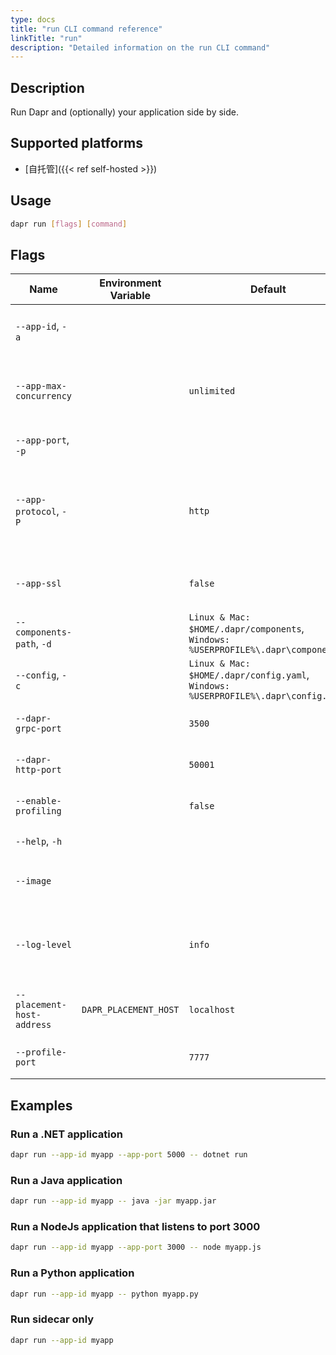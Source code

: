 ```yaml
---
type: docs
title: "run CLI command reference"
linkTitle: "run"
description: "Detailed information on the run CLI command"
---
```


## Description

Run Dapr and (optionally) your application side by side.

## Supported platforms

- [自托管]({{< ref self-hosted >}})

## Usage

```bash
dapr run [flags] [command]
```

## Flags

| Name                       | Environment Variable  | Default                                                                                  | Description                                                                                          |
| -------------------------- | --------------------- | ---------------------------------------------------------------------------------------- | ---------------------------------------------------------------------------------------------------- |
| `--app-id`, `-a`           |                       |                                                                                          | The id for your application, used for service discovery                                              |
| `--app-max-concurrency`    |                       | `unlimited`                                                                              | The concurrency level of the application, otherwise is unlimited                                     |
| `--app-port`, `-p`         |                       |                                                                                          | The port your application is listening on                                                            |
| `--app-protocol`, `-P`     |                       | `http`                                                                                   | The protocol (gRPC or HTTP) Dapr uses to talk to the application. Valid values are: `http` or `grpc` |
| `--app-ssl`                |                       | `false`                                                                                  | Enable https when Dapr invokes the application                                                       |
| `--components-path`, `-d`  |                       | `Linux & Mac: $HOME/.dapr/components`, `Windows: %USERPROFILE%\.dapr\components`   | The path for components directory                                                                    |
| `--config`, `-c`           |                       | `Linux & Mac: $HOME/.dapr/config.yaml`, `Windows: %USERPROFILE%\.dapr\config.yaml` | Dapr configuration file                                                                              |
| `--dapr-grpc-port`         |                       | `3500`                                                                                   | The gRPC port for Dapr to listen on                                                                  |
| `--dapr-http-port`         |                       | `50001`                                                                                  | The HTTP port for Dapr to listen on                                                                  |
| `--enable-profiling`       |                       | `false`                                                                                  | Enable `pprof` profiling via an HTTP endpoint                                                        |
| `--help`, `-h`             |                       |                                                                                          | Print this help message                                                                              |
| `--image`                  |                       |                                                                                          | The image to build the code in. Input is: `repository/image`                                         |
| `--log-level`              |                       | `info`                                                                                   | The log verbosity. Valid values are: `debug`, `info`, `warn`, `error`, `fatal`, or `panic`           |
| `--placement-host-address` | `DAPR_PLACEMENT_HOST` | `localhost`                                                                              | The host on which the placement service resides                                                      |
| `--profile-port`           |                       | `7777`                                                                                   | The port for the profile server to listen on                                                         |

## Examples

### Run a .NET application

```bash
dapr run --app-id myapp --app-port 5000 -- dotnet run
```

### Run a Java application

```bash
dapr run --app-id myapp -- java -jar myapp.jar
```

### Run a NodeJs application that listens to port 3000

```bash
dapr run --app-id myapp --app-port 3000 -- node myapp.js
```

### Run a Python application

```bash
dapr run --app-id myapp -- python myapp.py
```

### Run sidecar only

```bash
dapr run --app-id myapp
```
